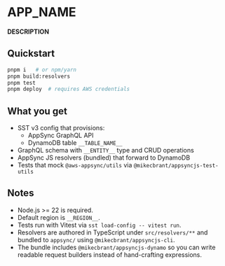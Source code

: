 # **APP_NAME**

__DESCRIPTION__

## Quickstart

```bash
pnpm i   # or npm/yarn
pnpm build:resolvers
pnpm test
pnpm deploy  # requires AWS credentials
```

## What you get

- SST v3 config that provisions:
  - AppSync GraphQL API
  - DynamoDB table `__TABLE_NAME__`
- GraphQL schema with `__ENTITY__` type and CRUD operations
- AppSync JS resolvers (bundled) that forward to DynamoDB
- Tests that mock `@aws-appsync/utils` via `@mikecbrant/appsyncjs-test-utils`

## Notes

- Node.js >= 22 is required.
- Default region is `__REGION__`.
- Tests run with Vitest via `sst load-config -- vitest run`.
- Resolvers are authored in TypeScript under `src/resolvers/**` and bundled to `appsync/` using `@mikecbrant/appsyncjs-cli`.
- The bundle includes `@mikecbrant/appsyncjs-dynamo` so you can write readable request builders instead of hand-crafting expressions.
